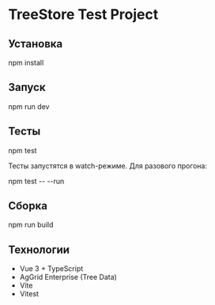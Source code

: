 # TreeStore Test Project

## Установка

npm install

## Запуск

npm run dev

## Тесты

npm test

Тесты запустятся в watch-режиме. Для разового прогона:

npm test -- --run

## Сборка

npm run build

## Технологии

- Vue 3 + TypeScript
- AgGrid Enterprise (Tree Data)
- Vite
- Vitest
